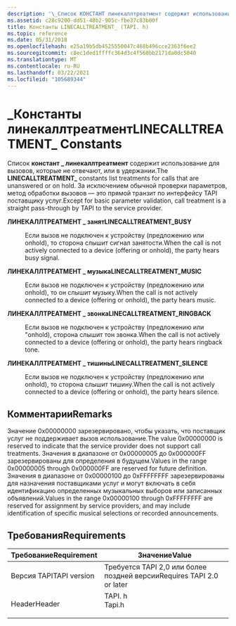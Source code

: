 ```yaml
---
description: '\_Список КОНСТАНТ линекаллтреатмент содержит использование для вызовов, которые не отвечают, или в удержании. За исключением обычной проверки параметров, метод обработки вызовов — это прямой транзит по интерфейсу TAPI поставщику услуг.'
ms.assetid: c28c9200-dd51-48b2-905c-fbe37c83b00f
title: Константы LINECALLTREATMENT_ (TAPI. h)
ms.topic: reference
ms.date: 05/31/2018
ms.openlocfilehash: e25a19b5db4525550047c468b496cce2363f6ee2
ms.sourcegitcommit: c8ec1ded1ffffc364d3c4f560bb2171da0dc5040
ms.translationtype: MT
ms.contentlocale: ru-RU
ms.lasthandoff: 03/22/2021
ms.locfileid: "105689344"
---
```

# <a name="linecalltreatment_-constants"></a><span data-ttu-id="d989d-104">\_Константы линекаллтреатмент</span><span class="sxs-lookup"><span data-stu-id="d989d-104">LINECALLTREATMENT\_ Constants</span></span>

<span data-ttu-id="d989d-105">Список **констант \_ линекаллтреатмент** содержит использование для вызовов, которые не отвечают, или в удержании.</span><span class="sxs-lookup"><span data-stu-id="d989d-105">The **LINECALLTREATMENT\_** constants list treatments for calls that are unanswered or on hold.</span></span> <span data-ttu-id="d989d-106">За исключением обычной проверки параметров, метод обработки вызовов — это прямой транзит по интерфейсу TAPI поставщику услуг.</span><span class="sxs-lookup"><span data-stu-id="d989d-106">Except for basic parameter validation, call treatment is a straight pass-through by TAPI to the service provider.</span></span>

<dl> <dt>

<span data-ttu-id="d989d-107"><span id="LINECALLTREATMENT_BUSY"></span><span id="linecalltreatment_busy"></span>**ЛИНЕКАЛЛТРЕАТМЕНТ \_ занят**</span><span class="sxs-lookup"><span data-stu-id="d989d-107"><span id="LINECALLTREATMENT_BUSY"></span><span id="linecalltreatment_busy"></span>**LINECALLTREATMENT\_BUSY**</span></span>
</dt> <dd> <dl> <dt>



<span data-ttu-id="d989d-108">Если вызов не подключен к устройству (предложению или onhold), то сторона слышит сигнал занятости.</span><span class="sxs-lookup"><span data-stu-id="d989d-108">When the call is not actively connected to a device (offering or onhold), the party hears busy signal.</span></span>


</dt> </dl> </dd> <dt>

<span data-ttu-id="d989d-109"><span id="LINECALLTREATMENT_MUSIC"></span><span id="linecalltreatment_music"></span>**ЛИНЕКАЛЛТРЕАТМЕНТ \_ музыка**</span><span class="sxs-lookup"><span data-stu-id="d989d-109"><span id="LINECALLTREATMENT_MUSIC"></span><span id="linecalltreatment_music"></span>**LINECALLTREATMENT\_MUSIC**</span></span>
</dt> <dd> <dl> <dt>



<span data-ttu-id="d989d-110">Если вызов не подключен к устройству (предложению или onhold), то он слышит музыку.</span><span class="sxs-lookup"><span data-stu-id="d989d-110">When the call is not actively connected to a device (offering or onhold), the party hears music.</span></span>


</dt> </dl> </dd> <dt>

<span data-ttu-id="d989d-111"><span id="LINECALLTREATMENT_RINGBACK"></span><span id="linecalltreatment_ringback"></span>**ЛИНЕКАЛЛТРЕАТМЕНТ \_ звонка**</span><span class="sxs-lookup"><span data-stu-id="d989d-111"><span id="LINECALLTREATMENT_RINGBACK"></span><span id="linecalltreatment_ringback"></span>**LINECALLTREATMENT\_RINGBACK**</span></span>
</dt> <dd> <dl> <dt>



<span data-ttu-id="d989d-112">Если вызов не подключен к устройству (предложению или "onhold), сторона слышит тон звонка.</span><span class="sxs-lookup"><span data-stu-id="d989d-112">When the call is not actively connected to a device (offering or onhold), the party hears ringback tone.</span></span>


</dt> </dl> </dd> <dt>

<span data-ttu-id="d989d-113"><span id="LINECALLTREATMENT_SILENCE"></span><span id="linecalltreatment_silence"></span>**ЛИНЕКАЛЛТРЕАТМЕНТ \_ тишины**</span><span class="sxs-lookup"><span data-stu-id="d989d-113"><span id="LINECALLTREATMENT_SILENCE"></span><span id="linecalltreatment_silence"></span>**LINECALLTREATMENT\_SILENCE**</span></span>
</dt> <dd> <dl> <dt>



<span data-ttu-id="d989d-114">Если вызов не подключен к устройству (предложению или onhold), то сторона слышит тишину.</span><span class="sxs-lookup"><span data-stu-id="d989d-114">When the call is not actively connected to a device (offering or onhold), the party hears silence.</span></span>


</dt> </dl> </dd> </dl>

## <a name="remarks"></a><span data-ttu-id="d989d-115">Комментарии</span><span class="sxs-lookup"><span data-stu-id="d989d-115">Remarks</span></span>

<span data-ttu-id="d989d-116">Значение 0x00000000 зарезервировано, чтобы указать, что поставщик услуг не поддерживает вызов использование.</span><span class="sxs-lookup"><span data-stu-id="d989d-116">The value 0x00000000 is reserved to indicate that the service provider does not support call treatments.</span></span> <span data-ttu-id="d989d-117">Значения в диапазоне от 0x00000005 до 0x000000FF зарезервированы для определения в будущем.</span><span class="sxs-lookup"><span data-stu-id="d989d-117">Values in the range 0x00000005 through 0x000000FF are reserved for future definition.</span></span> <span data-ttu-id="d989d-118">Значения в диапазоне от 0x00000100 до 0xFFFFFFFF зарезервированы для назначения поставщиками услуг и могут включать в себя идентификацию определенных музыкальных выборов или записанных объявлений.</span><span class="sxs-lookup"><span data-stu-id="d989d-118">Values in the range 0x00000100 through 0xFFFFFFFF are reserved for assignment by service providers, and may include identification of specific musical selections or recorded announcements.</span></span>

## <a name="requirements"></a><span data-ttu-id="d989d-119">Требования</span><span class="sxs-lookup"><span data-stu-id="d989d-119">Requirements</span></span>



| <span data-ttu-id="d989d-120">Требование</span><span class="sxs-lookup"><span data-stu-id="d989d-120">Requirement</span></span> | <span data-ttu-id="d989d-121">Значение</span><span class="sxs-lookup"><span data-stu-id="d989d-121">Value</span></span> |
|-------------------------|-----------------------------------------------------------------------------------|
| <span data-ttu-id="d989d-122">Версия TAPI</span><span class="sxs-lookup"><span data-stu-id="d989d-122">TAPI version</span></span><br/> | <span data-ttu-id="d989d-123">Требуется TAPI 2,0 или более поздней версии</span><span class="sxs-lookup"><span data-stu-id="d989d-123">Requires TAPI 2.0 or later</span></span><br/>                                             |
| <span data-ttu-id="d989d-124">Header</span><span class="sxs-lookup"><span data-stu-id="d989d-124">Header</span></span><br/>       | <dl> <span data-ttu-id="d989d-125"><dt>TAPI. h</dt></span><span class="sxs-lookup"><span data-stu-id="d989d-125"><dt>Tapi.h</dt></span></span> </dl> |



 

 




